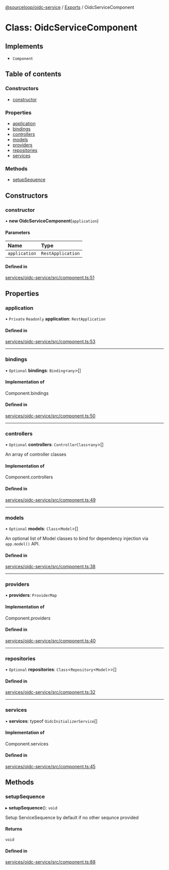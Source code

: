 [@sourceloop/oidc-service](../README.md) / [Exports](../modules.md) / OidcServiceComponent

# Class: OidcServiceComponent

## Implements

- `Component`

## Table of contents

### Constructors

- [constructor](OidcServiceComponent.md#constructor)

### Properties

- [application](OidcServiceComponent.md#application)
- [bindings](OidcServiceComponent.md#bindings)
- [controllers](OidcServiceComponent.md#controllers)
- [models](OidcServiceComponent.md#models)
- [providers](OidcServiceComponent.md#providers)
- [repositories](OidcServiceComponent.md#repositories)
- [services](OidcServiceComponent.md#services)

### Methods

- [setupSequence](OidcServiceComponent.md#setupsequence)

## Constructors

### constructor

• **new OidcServiceComponent**(`application`)

#### Parameters

| Name | Type |
| :------ | :------ |
| `application` | `RestApplication` |

#### Defined in

[services/oidc-service/src/component.ts:51](https://github.com/sourcefuse/loopback4-microservice-catalog/blob/00e854d46/services/oidc-service/src/component.ts#L51)

## Properties

### application

• `Private` `Readonly` **application**: `RestApplication`

#### Defined in

[services/oidc-service/src/component.ts:53](https://github.com/sourcefuse/loopback4-microservice-catalog/blob/00e854d46/services/oidc-service/src/component.ts#L53)

___

### bindings

• `Optional` **bindings**: `Binding`<`any`\>[]

#### Implementation of

Component.bindings

#### Defined in

[services/oidc-service/src/component.ts:50](https://github.com/sourcefuse/loopback4-microservice-catalog/blob/00e854d46/services/oidc-service/src/component.ts#L50)

___

### controllers

• `Optional` **controllers**: `ControllerClass`<`any`\>[]

An array of controller classes

#### Implementation of

Component.controllers

#### Defined in

[services/oidc-service/src/component.ts:49](https://github.com/sourcefuse/loopback4-microservice-catalog/blob/00e854d46/services/oidc-service/src/component.ts#L49)

___

### models

• `Optional` **models**: `Class`<`Model`\>[]

An optional list of Model classes to bind for dependency injection
via `app.model()` API.

#### Defined in

[services/oidc-service/src/component.ts:38](https://github.com/sourcefuse/loopback4-microservice-catalog/blob/00e854d46/services/oidc-service/src/component.ts#L38)

___

### providers

• **providers**: `ProviderMap`

#### Implementation of

Component.providers

#### Defined in

[services/oidc-service/src/component.ts:40](https://github.com/sourcefuse/loopback4-microservice-catalog/blob/00e854d46/services/oidc-service/src/component.ts#L40)

___

### repositories

• `Optional` **repositories**: `Class`<`Repository`<`Model`\>\>[]

#### Defined in

[services/oidc-service/src/component.ts:32](https://github.com/sourcefuse/loopback4-microservice-catalog/blob/00e854d46/services/oidc-service/src/component.ts#L32)

___

### services

• **services**: typeof `OidcInitializerService`[]

#### Implementation of

Component.services

#### Defined in

[services/oidc-service/src/component.ts:45](https://github.com/sourcefuse/loopback4-microservice-catalog/blob/00e854d46/services/oidc-service/src/component.ts#L45)

## Methods

### setupSequence

▸ **setupSequence**(): `void`

Setup ServiceSequence by default if no other sequnce provided

#### Returns

`void`

#### Defined in

[services/oidc-service/src/component.ts:88](https://github.com/sourcefuse/loopback4-microservice-catalog/blob/00e854d46/services/oidc-service/src/component.ts#L88)
